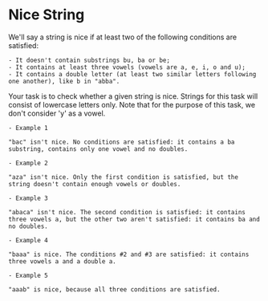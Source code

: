  # Nice String

We'll say a string is nice if at least two of the following conditions are satisfied:

    - It doesn't contain substrings bu, ba or be;
    - It contains at least three vowels (vowels are a, e, i, o and u);
    - It contains a double letter (at least two similar letters following one another), like b in "abba".

Your task is to check whether a given string is nice. Strings for this task will consist of lowercase letters only. Note that for the purpose of this task, we don't consider 'y' as a vowel.

    - Example 1

    "bac" isn't nice. No conditions are satisfied: it contains a ba substring, contains only one vowel and no doubles.

    - Example 2

    "aza" isn't nice. Only the first condition is satisfied, but the string doesn't contain enough vowels or doubles.

    - Example 3

    "abaca" isn't nice. The second condition is satisfied: it contains three vowels a, but the other two aren't satisfied: it contains ba and no doubles.

    - Example 4

    "baaa" is nice. The conditions #2 and #3 are satisfied: it contains three vowels a and a double a.

    - Example 5

    "aaab" is nice, because all three conditions are satisfied.
